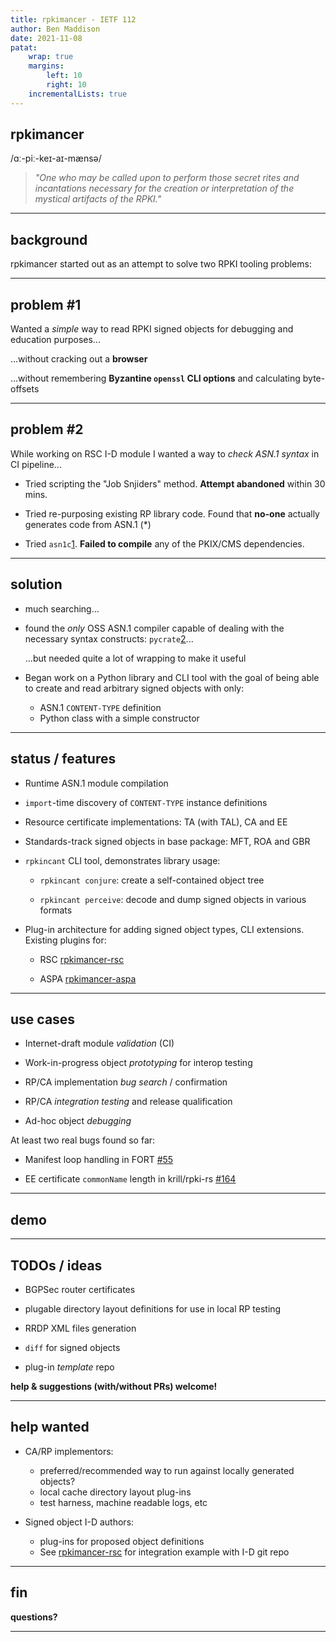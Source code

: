 ```yaml
---
title: rpkimancer - IETF 112
author: Ben Maddison
date: 2021-11-08
patat:
    wrap: true
    margins:
        left: 10
        right: 10
    incrementalLists: true
---
```


## rpkimancer

/ɑː-piː-keɪ-aɪ-mænsə/

> *"One who may be called upon to perform those secret rites and incantations
> necessary for the creation or interpretation of the mystical artifacts of the
> RPKI."*

---

## background

rpkimancer started out as an attempt to solve two RPKI tooling problems:

---

## problem #1

Wanted a *simple* way to read RPKI signed objects for debugging and education
purposes...

...without cracking out a **browser**

...without remembering **Byzantine `openssl` CLI options** and calculating
byte-offsets

---

## problem #2

While working on RSC I-D module I wanted a way to *check ASN.1 syntax* in CI
pipeline...

-   Tried scripting the "Job Snjiders" method. **Attempt abandoned** within 30 mins.

-   Tried re-purposing existing RP library code. Found that **no-one** actually
    generates code from ASN.1 (*)

-   Tried `asn1c`[1](https://github.com/vlm/asn1c). **Failed to compile** any of
    the PKIX/CMS dependencies.

---

## solution

-   much searching...

-   found the *only* OSS ASN.1 compiler capable of dealing
    with the necessary syntax constructs:
    `pycrate`[2](https://github.com/P1sec/pycrate)...

    ...but needed quite a lot of wrapping to make it useful

-   Began work on a Python library and CLI tool with the goal of being able to
    create and read arbitrary signed objects with only:

    - ASN.1 `CONTENT-TYPE` definition
    - Python class with a simple constructor

---

## status / features

-   Runtime ASN.1 module compilation

-   `import`-time discovery of `CONTENT-TYPE` instance definitions

-   Resource certificate implementations: TA (with TAL), CA and EE

-   Standards-track signed objects in base package: MFT, ROA and GBR

-   `rpkincant` CLI tool, demonstrates library usage:

    -   `rpkincant conjure`: create a self-contained object tree

    -   `rpkincant perceive`: decode and dump signed objects in various formats

-   Plug-in architecture for adding signed object types, CLI extensions.
    Existing plugins for:

    -   RSC [rpkimancer-rsc](https://github.com/job/draft-rpki-checklists)

    -   ASPA [rpkimancer-aspa](https://github.com/benmaddison/rpkimancer-aspa)

---

## use cases

-   Internet-draft module *validation* (CI)

-   Work-in-progress object *prototyping* for interop testing

-   RP/CA implementation *bug search* / confirmation

-   RP/CA *integration testing* and release qualification

-   Ad-hoc object *debugging*

At least two real bugs found so far:

-   Manifest loop handling in FORT
    [#55](https://github.com/NICMx/FORT-validator/issues/55)

-   EE certificate `commonName` length in krill/rpki-rs
    [#164](https://github.com/NLnetLabs/rpki-rs/issues/164)

---

## demo

---

## TODOs / ideas

-   BGPSec router certificates

-   plugable directory layout definitions for use in local RP testing

-   RRDP XML files generation

-   `diff` for signed objects

-   plug-in *template* repo

**help & suggestions (with/without PRs) welcome!**

---

## help wanted

-   CA/RP implementors:
    - preferred/recommended way to run against locally generated objects?
    - local cache directory layout plug-ins
    - test harness, machine readable logs, etc

-   Signed object I-D authors:
    -   plug-ins for proposed object definitions
    -   See [rpkimancer-rsc](https://github.com/job/draft-rpki-checklists) for
        integration example with I-D git repo

---

## fin

**questions?**

---
